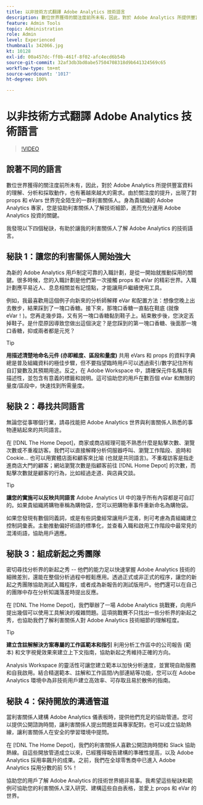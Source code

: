 ```yaml
---
title: 以非技術方式翻譯 Adobe Analytics 技術語言
description: 數位世界獲得的關注度前所未有，因此，對於 Adobe Analytics 所提供豐富資料的理解、分析和採取動作，也有著越來越大的需求。由於關注度的提升，出現了對 props 和 eVars 世界完全陌生的一群利害關係人。身為貴組織的 Adobe Analytics 專家，您是協助利害關係人了解技術細節，進而充分運用 Adobe Analytics 投資的關鍵。
feature: Admin Tools
topic: Administration
role: Admin
level: Experienced
thumbnail: 342066.jpg
kt: 10128
exl-id: 00a457dc-ff0b-461f-8f02-afc4ecd6b54b
source-git-commit: 32af3db3bd0abe57504708318d9b641324569c65
workflow-type: tm+mt
source-wordcount: '1017'
ht-degree: 100%

---
```


# 以非技術方式翻譯 Adobe Analytics 技術語言

>[!VIDEO](https://video.tv.adobe.com/v/342066/?quality=12&learn=on)

## 說著不同的語言

數位世界獲得的關注度前所未有，因此，對於 Adobe Analytics 所提供豐富資料的理解、分析和採取動作，也有著越來越大的需求。由於關注度的提升，出現了對 props 和 eVars 世界完全陌生的一群利害關係人。身為貴組織的 Adobe Analytics 專家，您是協助利害關係人了解技術細節，進而充分運用 Adobe Analytics 投資的關鍵。

我發現以下四個秘訣，有助於讓我的利害關係人了解 Adobe Analytics 的技術語言。

## 秘訣 1：讓您的利害關係人開始強大

為新的 Adobe Analytics 用戶制定可靠的入職計劃，是從一開始就推動採用的關鍵。很多時候，您的入職計劃是他們第一次接觸 props 和 eVar 的精彩世界。入職計劃應平易近人、息息相關並有記憶點，才能讓用戶繼續使用工具。

例如，我最喜歡用這個例子向新來的分析師解釋 eVar 和配置方法：想像您晚上出去散步，結果踩到了一塊口香糖。接下來，那塊口香糖一直黏在鞋底 (就像 eVar！)。您再走幾步路，又有另一塊口香糖黏到鞋子上。結束散步後，您決定丟掉鞋子。是什麼原因導致您做出這個決定？是您踩到的第一塊口香糖、後面那一塊口香糖，抑或兩者都是元兇？

>[!TIP]
>
>**用描述清楚地命名元件 (亦即維度、區段和量度)**
>共用 eVars 和 props 的資料字典總是普及組織資料的極佳步驟，但不要指望臨時用戶可以透過索引/數字記住所有自訂變數及其預期用途。反之，在 Adobe Workspace 中，請確保元件名稱具有描述性，並包含有意義的標籤和說明。這可協助您的用戶在數百個 eVar 和無限的量度/區段中，快速找到所需量度。

## 秘訣 2：尋找共同語言

無論您從事哪個行業，請尋找能把 Adobe Analytics 世界與利害關係人熟悉的事物連結起來的共同語言。

在 [!DNL The Home Depot]，商家或商店經理可能不熟悉什麼是點擊次數、瀏覽次數或不重複訪客。我們可以直接解釋分析伺服器呼叫、瀏覽工作階段、逾時和 Cookie... 也可以用實體店面和顧客來比喻 (也就是共同語言)。不重複訪客是指走進商店大門的顧客；網站瀏覽次數是指顧客前往 [!DNL Home Depot] 的次數，而點擊次數就是顧客的行為，比如經過走道、與店員交談。

>[!TIP]
>
>**讓您的實施可以反映共同語言**
>Adobe Analytics UI 中的幾乎所有內容都是可自訂的。如果貴組織將購物車稱為購物袋，您可以把購物車事件重新命名為購物袋。
>
>如果您發現有數個同義詞，或是有些詞彙經常讓用戶混淆，則可考慮為貴組織建立控制詞彙表。主動推動偏好術語的標準化，並查看入職和啟用工作階段中最常見的混淆術語，協助用戶適應。

## 秘訣 3：組成新起之秀團隊

密切尋找分析界的新起之秀 -- 他們的能力足以快速掌握 Adobe Analytics 技術的細微差別，還能在整個分析過程中輕鬆應用。透過正式或非正式的程序，讓您的新起之秀團隊協助測試入職程序，或者成為新報告的測試版用戶。他們還可以在自己的團隊中存在分析知識落差時提出反應。

在 [!DNL The Home Depot]，我們舉辦了一場 Adobe Analytics 挑戰賽，向用戶提出幾個可以使用工具解決的複雜問題。這項挑戰賽不只找出一些分析界的新起之秀，也協助我們了解利害關係人對 Adobe Analytics 技術細節的理解程度。

>[!TIP]
>
>**建立含註解解決方案專屬的工作區範本和指引**
>利用分析工作區中的公司報告 (範本) 和文字視覺效果來建立上下文指南，協助新起之秀維持正確的方向。
>
>Analysis Workspace 的靈活性可讓您建立範本以加快分析速度，並實現自助服務和自我啟用。結合精選範本、註解和工作區間/內部連結等功能，您可以在 Adobe Analytics 環境中為非技術用戶建立高效率、可存取且易於散佈的指南。

## 秘訣 4：保持開放的溝通管道

當利害關係人建構 Adobe Analytics 儀表板時，提供他們充足的協助管道。您可以提供公開諮詢時間，讓利害關係人提出問題並與專家配對。也可以成立協助熱線，讓利害關係人在安全的學習環境中提問。

在 [!DNL The Home Depot]，我們的利害關係人喜歡公開諮詢時間和 Slack 協助熱線。自這些開放管道成立以來，已經獲得報告建構的準確性提高，以及 Adobe Analytics 採用率飆升的成果。之前，我們在全球零售商中已進入 Adobe Analytics 採用分數的前 5%！

協助您的用戶了解 Adobe Analytics 的技術世界絕非易事。我希望這些秘訣和範例可協助您的利害關係人深入研究、建構這些自由表格，並愛上 props 和 eVar 的世界。
